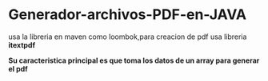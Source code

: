 ﻿# Generador-archivos-PDF-en-JAVA
usa la libreria en maven como  loombok,para creacion de pdf usa libreria  **itextpdf**  

**Su caracteristica principal es que toma los datos de un array para generar el pdf** 
 
 
 

 
 


